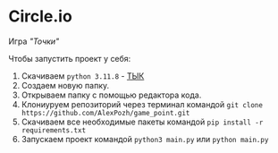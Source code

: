 # Circle.io
Игра *"Точки"*

Чтобы запустить проект у себя:
1) Скачиваем `python 3.11.8` - [ТЫК](https://www.python.org/downloads/release/python-3118/)
2) Создаем новую папку.
3) Открываем папку с помощью редактора кода.
4) Клониуруем репозиторий через терминал командой `git clone https://github.com/AlexPozh/game_point.git`
5) Скачиваем все необходимые пакеты командой `pip install -r requirements.txt`
6) Запускаем проект командой `python3 main.py` или `python main.py`
